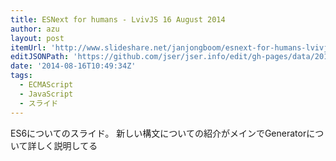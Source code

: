 ```yaml
---
title: ESNext for humans - LvivJS 16 August 2014
author: azu
layout: post
itemUrl: 'http://www.slideshare.net/janjongboom/esnext-for-humans-lvivjs-16-august-2014'
editJSONPath: 'https://github.com/jser/jser.info/edit/gh-pages/data/2014/08/index.json'
date: '2014-08-16T10:49:34Z'
tags:
  - ECMAScript
  - JavaScript
  - スライド
---
```

ES6についてのスライド。
新しい構文についての紹介がメインでGeneratorについて詳しく説明してる

